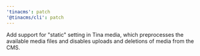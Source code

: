 ```yaml
---
'tinacms': patch
'@tinacms/cli': patch
---
```


Add support for "static" setting in Tina media, which preprocesses the available media files and disables uploads and deletions of media from the CMS.
